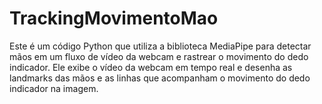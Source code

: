 # TrackingMovimentoMao
Este é um código Python que utiliza a biblioteca MediaPipe para detectar mãos em um fluxo de vídeo da webcam e rastrear o movimento do dedo indicador. Ele exibe o vídeo da webcam em tempo real e desenha as landmarks das mãos e as linhas que acompanham o movimento do dedo indicador na imagem.
